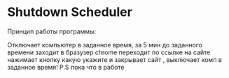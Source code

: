 # Shutdown Scheduler
Принцип работы программы:

Отключает компьютер  в заданное время, за 5 мин до заданного времени заходит в бразузер chrome переходит по ссылке на сайте нажимает кнопку какую укажите и закрывает сайт , выключает комп в заданное время!
P.S пока что в работе 
